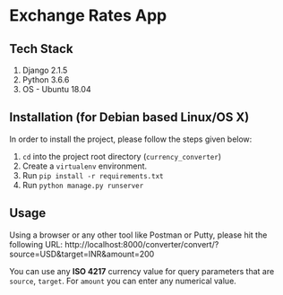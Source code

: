 # **Exchange Rates App**

## Tech Stack
1. Django 2.1.5
2. Python 3.6.6
3. OS - Ubuntu 18.04

## Installation (for Debian based Linux/OS X)
In order to install the project, please follow the steps given below:

1. `cd` into the project root directory (`currency_converter`)
2. Create a `virtualenv` environment.
3. Run `pip install -r requirements.txt`
4. Run `python manage.py runserver`

## Usage
Using a browser or any other tool like Postman or Putty, please hit the following URL:
http://localhost:8000/converter/convert/?source=USD&target=INR&amount=200

You can use any **ISO 4217** currency value for query parameters that are `source`, `target`. For `amount` you can enter any numerical value.